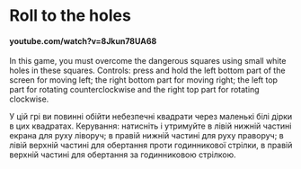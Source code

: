 # Roll to the holes

#### youtube.com/watch?v=8Jkun78UA68
 
In this game, you must overcome the dangerous squares using small white holes in these squares.
Controls: press and hold the left bottom part of the screen for moving left; the right bottom part for moving right; the left top part for rotating counterclockwise and the right top part for rotating clockwise.

У цій грі ви повинні обійти небезпечні квадрати через маленькі білі дірки в цих квадратах.
Керування: натисніть і утримуйте в лівій нижній частині екрана для руху ліворуч; в правій нижній частині для руху праворуч; в лівій верхній частині для обертання проти годинникової стрілки, в правій верхній частині для обертання за годинниковою стрілкою.
